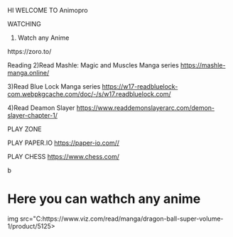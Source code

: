 HI WELCOME TO Animopro


WATCHING
1) Watch any Anime
</h1> https://zoro.to/

 Reading
2)Read Mashle: Magic and Muscles Manga series
https://mashle-manga.online/

3)Read Blue Lock Manga series
https://w17-readbluelock-com.webpkgcache.com/doc/-/s/w17.readbluelock.com/

4)Read Deamon Slayer
https://www.readdemonslayerarc.com/demon-slayer-chapter-1/

   PLAY ZONE


PLAY PAPER.IO
https://paper-io.com//

PLAY CHESS
https://www.chess.com/
<html>
<title>Display link</title
<body>
 b<H1>Here you can wathch any anime</H1>
<p>
img src="C:https://www.viz.com/read/manga/dragon-ball-super-volume-1/product/5125>
</p>
</Body>
</html>
